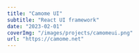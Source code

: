 ```yaml
---
title: "Camome UI"
subtitle: "React UI framework"
date: "2023-02-01"
coverImg: "/images/projects/camomeui.png"
url: "https://camome.net"
---
```

